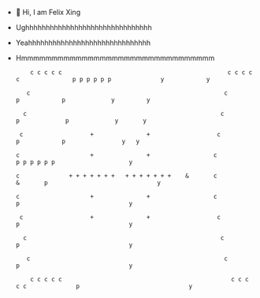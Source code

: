 - 👋 Hi, I am Felix Xing
- Ughhhhhhhhhhhhhhhhhhhhhhhhhhhhhhh
- Yeahhhhhhhhhhhhhhhhhhhhhhhhhhhhhh
- Hmmmmmmmmmmmmmmmmmmmmmmmmmmmmmmmm

     

          c c c c c                                               c c c c c               p p p p p p              y            y

         c                                                       c                        p            p             y         y

        c                                                       c                         p             p             y       y

       c                   +               +                   c                          p            p                y   y

      c                    +               +                  c                           p p p p p p                     y          

      c              + + + + + + +   + + + + + + +    &       c                   &       p                               y

      c                    +               +                  c                           p                               y
                                
       c                   +               +                   c                          p                               y
  
        c                                                       c                         p                               y

         c                                                       c                        p                               y

          c c c c c                                                c c c c c              p                               y 
              


